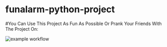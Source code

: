 # funalarm-python-project
#You Can Use This Project As Fun As Possible Or Prank Your Friends With The Project On:

![example workflow]([[https://github.com/github/docs/actions/workflows/main.yml/badge.svg](https://img.shields.io/badge/Debian-A81D33?style=for-the-badge&logo=debian&logoColor=white)https://img.shields.io/badge/Debian-A81D33?style=for-the-badge&logo=debian&logoColor=white](https://github.com/drknzz/GitHub-Achievements/blob/main/Media/Badges/Heart-on-your-sleeve/PNG/HeartOnYourSleeve.png)https://github.com/drknzz/GitHub-Achievements/blob/main/Media/Badges/Heart-on-your-sleeve/PNG/HeartOnYourSleeve.png)



